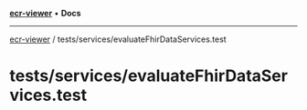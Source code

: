 [**ecr-viewer**](../../../README.md) • **Docs**

***

[ecr-viewer](../../../README.md) / tests/services/evaluateFhirDataServices.test

# tests/services/evaluateFhirDataServices.test
